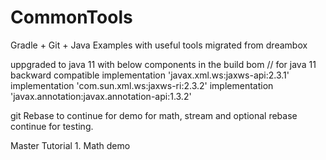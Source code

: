 CommonTools
===========

Gradle + Git + Java Examples with useful tools migrated from dreambox

uppgraded to java 11  with below components in the build bom
    // for java 11 backward compatible
    implementation 'javax.xml.ws:jaxws-api:2.3.1'
    implementation 'com.sun.xml.ws:jaxws-ri:2.3.2'
    implementation 'javax.annotation:javax.annotation-api:1.3.2' 
    
    
git 
    Rebase to continue for demo for  math, stream and optional
    rebase continue for testing.
    
Master Tutorial
    1. Math demo